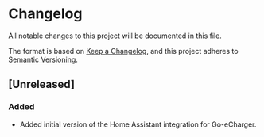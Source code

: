 # Changelog

All notable changes to this project will be documented in this file.

The format is based on [Keep a Changelog](https://keepachangelog.com/en/1.0.0/),
and this project adheres to [Semantic Versioning](https://semver.org/spec/v2.0.0.html).

## [Unreleased]

### Added

- Added initial version of the Home Assistant integration for Go-eCharger.

<!-- Blocks below work as a reference, don't remove them! -->

<!-- ### Added -->

<!-- ### Changed -->

<!-- ### Removed -->

<!-- ### Fixed -->

